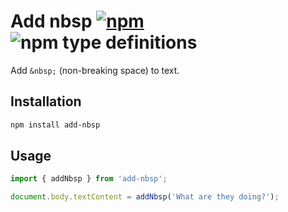 # Add nbsp [![npm](https://img.shields.io/npm/v/add-nbsp.svg)](https://www.npmjs.com/package/add-nbsp) ![npm type definitions](https://img.shields.io/npm/types/add-nbsp.svg)

Add `&nbsp;` (non-breaking space) to text.

## Installation

```sh
npm install add-nbsp
```

## Usage

```js
import { addNbsp } from 'add-nbsp';

document.body.textContent = addNbsp('What are they doing?');
```
